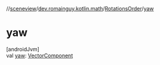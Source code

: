//[sceneview](../../../index.md)/[dev.romainguy.kotlin.math](../index.md)/[RotationsOrder](index.md)/[yaw](yaw.md)

# yaw

[androidJvm]\
val [yaw](yaw.md): [VectorComponent](../-vector-component/index.md)

